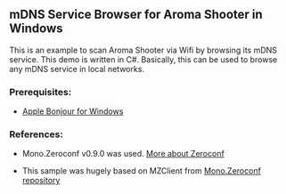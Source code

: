 ## mDNS Service Browser for Aroma Shooter in Windows

This is an example to scan Aroma Shooter via Wifi by browsing its mDNS service. This demo is written in C#.  Basically, this can be used to browse any mDNS service in local networks.

### Prerequisites:

- [Apple Bonjour for Windows](https://developer.apple.com/bonjour/)

### References:

- Mono.Zeroconf v0.9.0 was used. [More about Zeroconf](https://www.mono-project.com/archived/monozeroconf/)

- This sample was hugely based on MZClient from [Mono.Zeroconf repository](https://github.com/mono/Mono.Zeroconf)